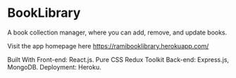 # BookLibrary

A book collection manager, where you can add, remove, and update books.

Visit the app homepage here https://ramibooklibrary.herokuapp.com/

Built With
Front-end: React.js. Pure CSS Redux Toolkit
Back-end: Express.js, MongoDB.
Deployment: Heroku.
